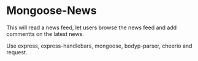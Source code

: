 # Mongoose-News
This will read a news feed, let users browse the news feed and add commentts on the latest news. 

Use express, express-handlebars, mongoose, bodyp-parser, cheerio and request. 
 
 
